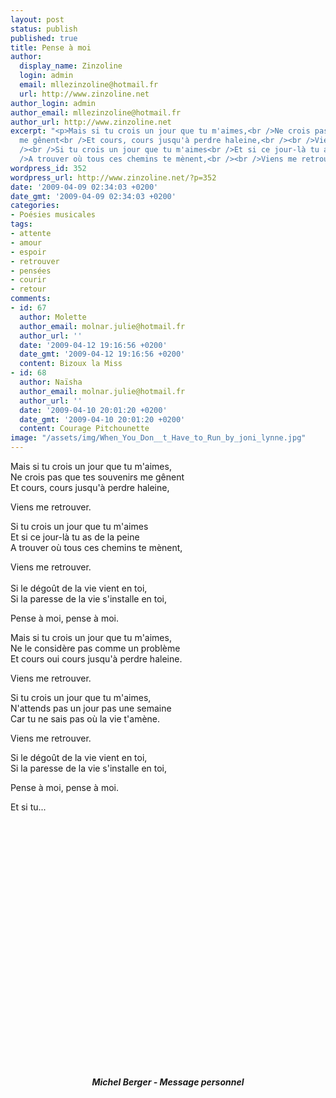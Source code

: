 ```yaml
---
layout: post
status: publish
published: true
title: Pense à moi
author:
  display_name: Zinzoline
  login: admin
  email: mllezinzoline@hotmail.fr
  url: http://www.zinzoline.net
author_login: admin
author_email: mllezinzoline@hotmail.fr
author_url: http://www.zinzoline.net
excerpt: "<p>Mais si tu crois un jour que tu m'aimes,<br />Ne crois pas que tes souvenirs
  me gênent<br />Et cours, cours jusqu'à perdre haleine,<br /><br />Viens me retrouver.<br
  /><br />Si tu crois un jour que tu m'aimes<br />Et si ce jour-là tu as de la peine<br
  />A trouver où tous ces chemins te mènent,<br /><br />Viens me retrouver.<br /></p>"
wordpress_id: 352
wordpress_url: http://www.zinzoline.net/?p=352
date: '2009-04-09 02:34:03 +0200'
date_gmt: '2009-04-09 02:34:03 +0200'
categories:
- Poésies musicales
tags:
- attente
- amour
- espoir
- retrouver
- pensées
- courir
- retour
comments:
- id: 67
  author: Molette
  author_email: molnar.julie@hotmail.fr
  author_url: ''
  date: '2009-04-12 19:16:56 +0200'
  date_gmt: '2009-04-12 19:16:56 +0200'
  content: Bizoux la Miss
- id: 68
  author: Naïsha
  author_email: molnar.julie@hotmail.fr
  author_url: ''
  date: '2009-04-10 20:01:20 +0200'
  date_gmt: '2009-04-10 20:01:20 +0200'
  content: Courage Pitchounette
image: "/assets/img/When_You_Don__t_Have_to_Run_by_joni_lynne.jpg"
---
```

<p>Mais si tu crois un jour que tu m'aimes,<br />Ne crois pas que tes souvenirs me gênent<br />Et cours, cours jusqu'à perdre haleine,</p>
<p>Viens me retrouver.</p>
<p>Si tu crois un jour que tu m'aimes<br />Et si ce jour-là tu as de la peine<br />A trouver où tous ces chemins te mènent,</p>
<p>Viens me retrouver.<br /><a id="more"></a><a id="more-352"></a><br />Si le dégoût de la vie vient en toi,<br />Si la paresse de la vie s'installe en toi,</p>
<p>Pense à moi, pense à moi.</p>
<p>Mais si tu crois un jour que tu m'aimes,<br />Ne le considère pas comme un problème<br />Et cours oui cours jusqu'à perdre haleine.</p>
<p>Viens me retrouver.</p>
<p>Si tu crois un jour que tu m'aimes,<br />N'attends pas un jour pas une semaine<br />Car tu ne sais pas où la vie t'amène.</p>
<p>Viens me retrouver.</p>
<p>Si le dégoût de la vie vient en toi,<br />Si la paresse de la vie s'installe en toi,</p>
<p>Pense à moi, pense à moi.</p>
<p>Et si tu...</p>
<p>&nbsp;</p>
<div style="text-align: center;">
<p><object classid="clsid:d27cdb6e-ae6d-11cf-96b8-444553540000" width="445" height="364" codebase="http://download.macromedia.com/pub/shockwave/cabs/flash/swflash.cab#version=6,0,40,0"><param name="allowFullScreen" value="true" /><param name="allowscriptaccess" value="always" /><param name="src" value="http://www.youtube.com/v/dv8opL8e0zk?fs=1&amp;hl=fr_FR&amp;rel=0&amp;color1=0xcc2550&amp;color2=0xe87a9f&amp;border=1" /><param name="allowfullscreen" value="true" /><embed type="application/x-shockwave-flash" width="445" height="364" src="http://www.youtube.com/v/dv8opL8e0zk?fs=1&amp;hl=fr_FR&amp;rel=0&amp;color1=0xcc2550&amp;color2=0xe87a9f&amp;border=1" allowscriptaccess="always" allowfullscreen="true"></embed></object></p>
<p><strong><em>Michel Berger - Message personnel</em></strong></p>
<p><strong><em><br /></em></strong></p>
</div>
